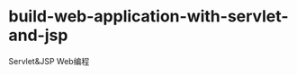 build-web-application-with-servlet-and-jsp
==========================================

Servlet&amp;JSP Web编程
